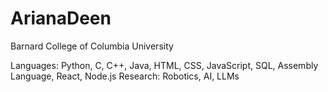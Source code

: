 # ArianaDeen

Barnard College of Columbia University 

Languages: Python, C, C++, Java, HTML, CSS, JavaScript, SQL, Assembly Language, React, Node.js
Research: Robotics, AI, LLMs 
